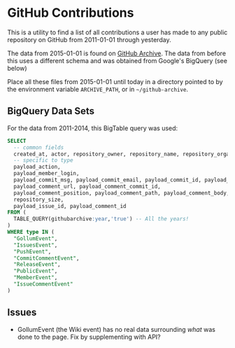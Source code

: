 # GitHub Contributions

This is a utility to find a list of all contributions a user has made to any public repository on GitHub from 2011-01-01 through yesterday.

The data from 2015-01-01 is found on [GitHub Archive](https://www.githubarchive.org). The data from before this uses a different schema and was obtained from Google's BigQuery (see below)

Place all these files from 2015-01-01 until today in a directory pointed to by the environment variable `ARCHIVE_PATH`, or in `~/github-archive`.

## BigQuery Data Sets

For the data from 2011-2014, this BigTable query was used:

```sql
SELECT
  -- common fields
  created_at, actor, repository_owner, repository_name, repository_organization, type, url,
  -- specific to type
  payload_action,                                                                         -- for MemberEvent (added), IssuesEvent (open/closed)
  payload_member_login,                                                                   -- MemberEvent
  payload_commit_msg, payload_commit_email, payload_commit_id, payload_head, payload_ref, -- PushEvent
  payload_comment_url, payload_comment_commit_id,                                         -- CommitCommentEvent
  payload_comment_position, payload_comment_path, payload_comment_body,                   -- CommitCommentEvent (cont'd)
  repository_size,                                                                        -- PublicEvent
  payload_issue_id, payload_comment_id                                                    -- IssueCommentEvent
FROM (
  TABLE_QUERY(githubarchive:year,'true') -- All the years!
)
WHERE type IN (
  "GollumEvent",
  "IssuesEvent",
  "PushEvent",
  "CommitCommentEvent",
  "ReleaseEvent",
  "PublicEvent",
  "MemberEvent",
  "IssueCommentEvent"
)

```

## Issues

* GollumEvent (the Wiki event) has no real data surrounding *what* was done to the page. Fix by supplementing with API?
